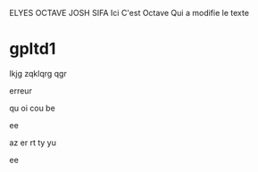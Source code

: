 ELYES OCTAVE JOSH SIFA
Ici 
C'est Octave
Qui a 
modifie
le texte

# gpltd1
lkjg
zqklqrg
qgr

erreur


qu
oi
cou
be

ee

az
er
rt
ty
yu

ee


